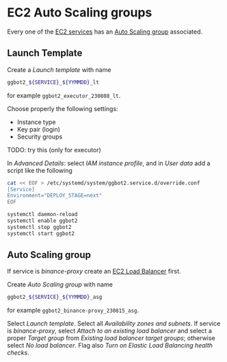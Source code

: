 # EC2 Auto Scaling groups

Every one of the [EC2 services](./ec2_services.md) has an [Auto Scaling group](https://docs.aws.amazon.com/autoscaling/ec2/userguide/auto_scaling_groups.html) associated.

## Launch Template

Create a _Launch template_ with name

```sh
ggbot2_${SERVICE}_${YYMMDD}_lt
```

for example `ggbot2_executor_230808_lt`.

Choose properly the following settings:

- Instance type
- Key pair (login)
- Security groups

TODO: try this (only for executor)

In _Advanced Details_: select _IAM instance profile_, and in _User data_ add a script like the following

```sh
cat << EOF > /etc/systemd/system/ggbot2.service.d/override.conf
[Service]
Environment="DEPLOY_STAGE=next"
EOF

systemctl daemon-reload
systemctl enable ggbot2
systemctl stop ggbot2
systemctl start ggbot2
```

## Auto Scaling group

If service is _binance-proxy_ create an [EC2 Load Balancer](./ec2-load-balancer.md) first.

Create _Auto Scaling group_ with name

```sh
ggbot2_${SERVICE}_${YYMMDD}_asg
```

for example `ggbot2_binance-proxy_230815_asg`.

Select _Launch template_.
Select all _Availability zones and subnets_.
If service is _binance-proxy_, select _Attach to an existing load balancer_ and select a proper _Target group_ from _Existing load balancer target groups_; otherwise select _No load balancer_.
Flag also _Turn on Elastic Load Balancing health checks_.
